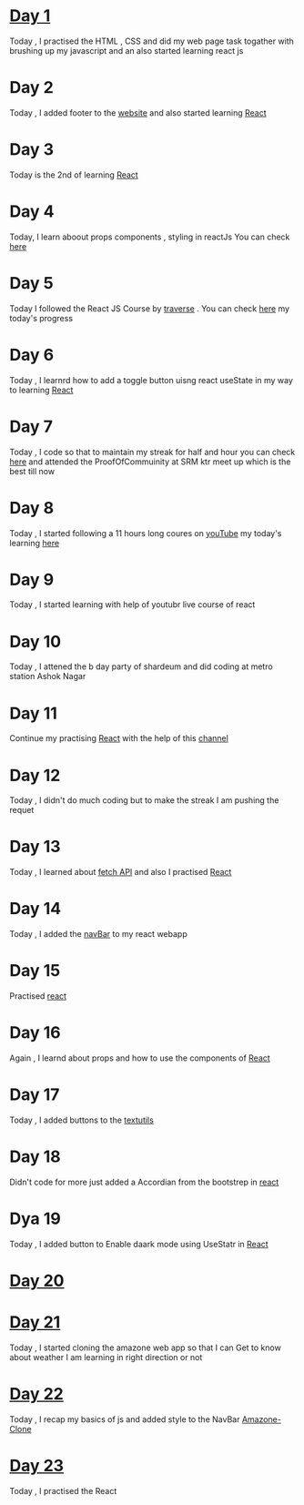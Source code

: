 
# [Day 1](https://github.com/Anshojha/WebPage-3rd-Task/commit/88b54f41136dfa67450b9144f85ab5af0fd90d49) 
Today , I practised the HTML , CSS and did my web page task togather with brushing up my javascript and an also started learning react js
# Day 2
Today , I added footer to the [website](https://github.com/Anshojha/WebPage-3rd-Task/commit/857487029e4380ecddcd630a699e51116900cf92) and also started learning [React](https://github.com/Anshojha/React_Js/commit/f51fbbefe29f2ecc6ff9d53bd872012972859014)
# Day 3
Today is the 2nd of learning [React](https://github.com/Anshojha/React_Js/commit/07f78f95eba8b4eef15c9c98d978adae2a560578) 
# Day 4
Today, I learn aboout props components , styling in reactJs You can check [here](https://github.com/Anshojha/React_Js/commit/e10b297ac9d10c00abb10ac30241a5d944708c53)
# Day 5
Today I followed the React JS Course by [traverse](https://www.youtube.com/watch?v=w7ejDZ8SWv8&t=4047s) . You can check [here](https://github.com/Anshojha/React_Js/commit/5f5434b61d9b8ed0f7cf88158d8f27d16e68fe80) my today's progress 
# Day 6
Today , I learnrd how to add a toggle button uisng react useState in my way to learning [React](https://github.com/Anshojha/React_Js/commit/00702e5b8b4acf857e3cb54851d2d65768781df8)
# Day 7
Today , I code so that to maintain my streak for half and hour you can check [here](https://github.com/Anshojha/React_Js/commit/eae7241ba1cbc960b8410009a1d85111952bfc26) and attended the ProofOfCommuinity at SRM ktr meet up which is the best till now 
# Day 8 
Today , I started following a 11 hours long coures on [youTube](https://www.youtube.com/watch?v=bMknfKXIFA8&t=1771s) my today's learning [here](https://github.com/Anshojha/React_Js/commit/7f9e929d8b75dfc4a8335499c3a0c7ae8dbb9dfc)
# Day 9
Today , I started learning with help of youtubr live course of react
# Day 10
Today , I attened the b day party of shardeum and did coding at metro station Ashok Nagar
# Day 11 
Continue my practising [React](https://github.com/Anshojha/React_Js/commit/a6a769a83dc40e87f1678c39712f5a0c7afa381b) with the help of this [channel](https://www.youtube.com/watch?v=bmpI252DmiI&t=559s) 
# Day 12 
Today , I didn't do much coding but to make the streak I am pushing the requet
# Day 13
Today , I learned about [fetch API](https://github.com/Anshojha/JavaScript/commit/25b1f2099c0c56073b16f7c796a901d3d77f8fd5) and also I practised [React](https://github.com/Anshojha/React_Js/commit/e5955bc43e3c271e17f36d563f8dc33947ef59ad)
# Day 14
Today , I added the [navBar](https://github.com/Anshojha/React_Js/commit/14385f75ca3f7af3f0bbe21c8e09557901b2130a) to my react webapp
# Day 15 
 Practised [react](https://github.com/Anshojha/React_Js/commit/9f2f761a9d0ba9c1e5a3b2c682e47642fdcf89ff)
# Day 16
Again , I learnd about props and how to use the components of [React](https://github.com/Anshojha/React_Js/commit/68fe9ecbfa710447ee810142cd057c575e7996a9)
# Day 17 
Today , I added buttons to the [textutils](https://github.com/Anshojha/React_Js/commit/be5f5118f9c95d39b47b14842e199b6496b58bf9) 
# Day 18
Didn't code for more just added a Accordian from the bootstrep in [react](https://github.com/Anshojha/React_Js/commit/9affb81035b7848899e5bcc9904d534db0f04709)
# Dya 19 
Today , I added button to Enable daark mode using UseStatr in [React](https://github.com/Anshojha/React_Js/commit/1898de9625cc12e52fc7c020f51afa6bed79c286)
# [Day 20](https://github.com/Anshojha/React_Js/commit/e8717bf35afac40ce97db87076f4867c2459ce49)
# [Day 21](https://github.com/Anshojha/React_Js/commit/681eb142bba64e8f641909c6b8e0a7cc1987f8cc)
Today , I started cloning the amazone web app so that I can Get to know about weather I am learning in right direction or not
# [Day 22](https://github.com/Anshojha/React_Js/commit/1fc9618ec0572880838d3fd3bd7c5c1c53c0a076)
Today , I recap my basics of js and added style to the NavBar [Amazone-Clone](https://github.com/Anshojha/React_Js/tree/main/amazone-clone)
# [Day 23](https://github.com/Anshojha/React_Js/commit/75210842feef4e39584c097a477601b908c34f96)
Today , I practised the React

